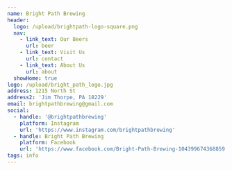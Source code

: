 ```yaml
---
name: Bright Path Brewing
header:
  logo: /upload/brightpath-logo-square.png
  nav:
    - link_text: Our Beers
      url: beer
    - link_text: Visit Us
      url: contact
    - link_text: About Us
      url: about
  showHome: true
logo: /upload/bright_path_logo.jpg
address: 1215 North St
address2: 'Jim Thorpe, PA 18229'
email: brightpathbrewing@gmail.com
social:
  - handle: '@brightpathbrewing'
    platform: Instagram
    url: 'https://www.instagram.com/brightpathbrewing'
  - handle: Bright Path Brewing
    platform: Facebook
    url: 'https://www.facebook.com/Bright-Path-Brewing-104399674368859'
tags: info
---
```


